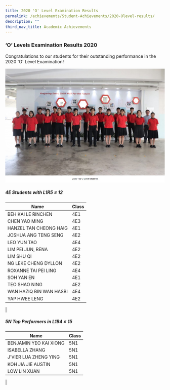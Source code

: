 ```yaml
---
title: 2020 'O' Level Examination Results
permalink: /achievements/Student-Achievements/2020-Olevel-results/
description: ""
third_nav_title: Academic Achievements
---
```

### ‘O’ Levels Examination Results 2020

Congratulations to our students for their outstanding performance in the 2020 'O' Level Examination!

![](/images/2020%20o%20level%20top%20students.jpg)

##### 4E Students with L1R5 ≤ 12

| Name | Class |
|---|---|
| BEH KAI LE RINCHEN | 4E1 |
| CHEN YAO MING | 4E3 |
| HANZEL TAN CHEONG HAIG | 4E1 |
| JOSHUA ANG TENG SENG | 4E2 |
| LEO YUN TAO | 4E4 |
| LIM PEI JUN, RENA | 4E2 |
| LIM SHU QI | 4E2 |
| NG LEKE CHENG DYLLON | 4E2 |
| ROXANNE TAI PEI LING | 4E4 |
| SOH YAN EN | 4E1 |
| TEO SHAO NING | 4E2 |
| WAN HAZIQ BIN WAN HASBI | 4E4 |
| YAP HWEE LENG | 4E2 |
|

##### 5N Top Performers in L1B4 ≤ 15

| Name | Class |
|---|---|
| BENJAMIN YEO KAI XIONG | 5N1 |
| ISABELLA ZHANG | 5N1 |
| J'VIER LUA ZHENG YING | 5N1 |
| KOH JIA JIE AUSTIN | 5N1 |
| LOW LIN XUAN | 5N1 |
|